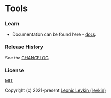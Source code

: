 # Tools

### Learn
* Documentation can be found here - [docs](https://biorate.github.io/core/modules/tools.html).

### Release History
See the [CHANGELOG](https://github.com/biorate/core/blob/master/packages/%40biorate/tools/CHANGELOG.md)

### License
[MIT](https://github.com/biorate/core/blob/master/packages/%40biorate/tools/LICENSE)

Copyright (c) 2021-present [Leonid Levkin (llevkin)](mailto:llevkin@yandex.ru)
